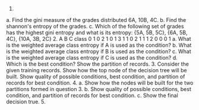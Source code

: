 1.
  a. Find the gini measure of the grades distributed 6A, 10B, 4C.
  b. Find the shannon's entropy of the grades.
  c. Which of the following set of grades has the highest gini entropy and what is its entropy: {5A, 5B, 5C}, {6A, 5B, 4C}, {10A, 3B, 2C}
2.
  A B C class
  0 1 0 2
  1 0 1 3
  1 1 0 2
  1 1 1 2
  0 0 0 1
  a. What is the weighted average class entropy if A is used as the condition?
  b. What is the weighted average class entropy if B is used as the condition?
  c. What is the weighted average class entropy if C is used as the condition?
  d. Which is the best condition? Show the partition of records.
3.
  Consider the given training records. Show how the top node of the decision tree will be built. Show quality of possible conditions, best condition, and partition of records for best condition.
4.
  a. Show how the nodes will be built for the two partitions formed in question 3.
  b. Show quality of possible conditions, best condition, and partition of records for best condition.
  c. Show the final decision true.
5.
